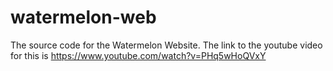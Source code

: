 # watermelon-web
The source code for the Watermelon Website.
The link to the youtube video for this is https://www.youtube.com/watch?v=PHq5wHoQVxY
